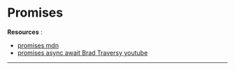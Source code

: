# Promises

**Resources** :

- [promises mdn](https://developer.mozilla.org/en-US/docs/Web/JavaScript/Reference/Global_Objects/Promise)
- [promises async await Brad Traversy youtube](https://www.youtube.com/watch?v=PoRJizFvM7s)

----
